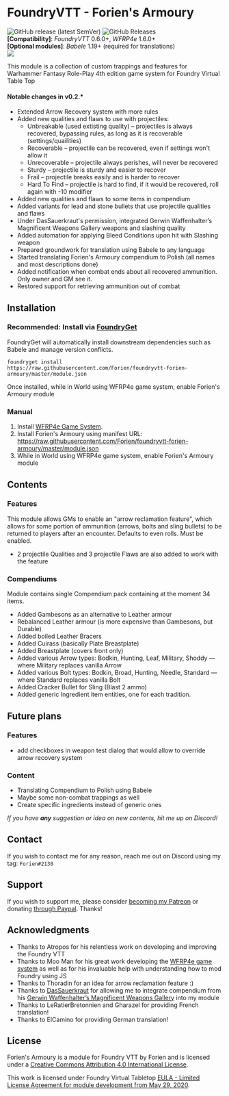 # FoundryVTT - Forien's Armoury
![GitHub release (latest SemVer)](https://img.shields.io/github/v/release/forien/foundryvtt-forien-armoury?style=for-the-badge)  ![GitHub Releases](https://img.shields.io/github/downloads/Forien/foundryvtt-forien-armoury/latest/total?style=for-the-badge)    
**[Compatibility]**: *FoundryVTT* 0.6.0+, *WFRP4e* 1.6.0+   
**[Optional modules]**: *Babele* 1.19+ (required for translations)  
[![](https://img.shields.io/badge/FoundryGet-compatible-success)](https://github.com/cswendrowski/foundryget)

This module is a collection of custom trappings and features for Warhammer Fantasy Role-Play 4th edition game system for Foundry Virtual Table Top

#### Notable changes in v0.2.*
* Extended Arrow Recovery system with more rules
* Added new qualities and flaws to use with projectiles:
  * Unbreakable (used extisting quality) – projectiles is always recovered, bypassing rules, as long as it is recoverable (settings/quailities)
  * Recoverable – projectile can be recovered, even if settings won't allow it
  * Unrecoverable – projectile always perishes, will never be recovered
  * Sturdy – projectile is sturdy and easier to recover
  * Frail – projectile breaks easily and is harder to recover
  * Hard To Find – projectile is hard to find, if it would be recovered, roll again with -10 modifier
* Added new qualities and flaws to some items in compendium
* Added variants for lead and stone bullets that use projectile qualities and flaws
* Under DasSauerkraut's permission, integrated Gerwin Waffenhalter’s Magnificent Weapons Gallery weapons and slashing quality 
* Added automation for applying Bleed Conditions upon hit with Slashing weapon
* Prepared groundwork for translation using Babele to any language
* Started translating Forien's Armoury compendium to Polish (all names and most descriptions done)
* Added notification when combat ends about all recovered ammunition. Only owner and GM see it. 
* Restored support for retrieving ammunition out of combat 


## Installation

### Recommended: Install via [FoundryGet](https://github.com/cswendrowski/foundryget)

FoundryGet will automatically install downstream dependencies such as Babele and manage version conflicts.

```
foundryget install https://raw.githubusercontent.com/Forien/foundryvtt-forien-armoury/master/module.json
```

Once installed, while in World using WFRP4e game system, enable Forien's Armoury module

### Manual

1. Install [WFRP4e Game System](https://github.com/CatoThe1stElder/WFRP-4th-Edition-FoundryVTT).
2. Install Forien's Armoury using manifest URL: https://raw.githubusercontent.com/Forien/foundryvtt-forien-armoury/master/module.json
3. While in World using WFRP4e game system, enable Forien's Armoury module


## Contents
### Features
This module allows GMs to enable an "arrow reclamation feature", which allows for some portion of ammunition (arrows, bolts and sling bullets) to be returned to players after an encounter. Defaults to even rolls. Must be enabled.

* 2 projectile Qualities and 3 projectile Flaws are also added to work with the feature


### Compendiums
Module contains single Compendium pack containing at the moment 34 items.

* Added Gambesons as an alternative to Leather armour
* Rebalanced Leather armour (is more expensive than Gambesons, but Durable)
* Added boiled Leather Bracers
* Added Cuirass (basically Plate Breastplate)
* Added Breastplate (covers front only)
* Added various Arrow types: Bodkin, Hunting, Leaf, Military, Shoddy — where Military replaces vanilla Arrow
* Added various Bolt types: Bodkin, Broad, Hunting, Needle, Standard — where Standard replaces vanilla Bolt
* Added Cracker Bullet for Sling (Blast 2 ammo)
* Added generic Ingredient item entities, one for each tradition.


## Future plans

### Features
* add checkboxes in weapon test dialog that would allow to override arrow recovery system

### Content
* Translating Compendium to Polish using Babele
* Maybe some non-combat trappings as well
* Create specific ingredients instead of generic ones

*If you have **any** suggestion or idea on new contents, hit me up on Discord!*


## Contact

If you wish to contact me for any reason, reach me out on Discord using my tag: `Forien#2130`

## Support

If you wish to support me, please consider [becoming my Patreon](https://www.patreon.com/forien) or donating [through Paypal](https://www.paypal.com/cgi-bin/webscr?cmd=_s-xclick&hosted_button_id=6P2RRX7HVEMV2&source=url). Thanks!


## Acknowledgments

* Thanks to Atropos for his relentless work on developing and improving the Foundry VTT
* Thanks to Moo Man for his great work developing the [WFRP4e game system](https://github.com/CatoThe1stElder/WFRP-4th-Edition-FoundryVTT) as well as for his invaluable help with understanding how to mod Foundry using JS
* Thanks to Thoradin for an idea for arrow reclamation feature :)
* Thanks to [DasSauerkraut](https://github.com/DasSauerkraut) for allowing me to integrate compendium from his [Gerwin Waffenhalter’s Magnificent Weapons Gallery](https://github.com/DasSauerkraut/wfrp-gwmwg) into my module
* Thanks to LeRatierBretonnien and Gharazel for providing French translation! 
* Thanks to ElCamino for providing German translation!


## License

Forien's Armoury is a module for Foundry VTT by Forien and is licensed under a [Creative Commons Attribution 4.0 International License](http://creativecommons.org/licenses/by/4.0/).

This work is licensed under Foundry Virtual Tabletop [EULA - Limited License Agreement for module development from May 29, 2020](https://foundryvtt.com/article/license/).
